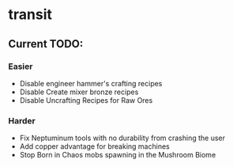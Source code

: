 # transit


## Current TODO:

### Easier
- Disable engineer hammer's crafting recipes
- Disable Create mixer bronze recipes
- Disable Uncrafting Recipes for Raw Ores

### Harder
- Fix Neptuminum tools with no durability from crashing the user
- Add copper advantage for breaking machines
- Stop Born in Chaos mobs spawning in the Mushroom Biome


